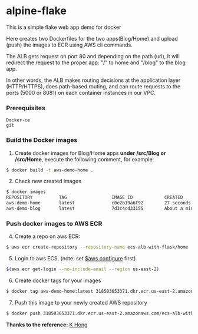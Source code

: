 # alpine-flake
This is a simple flake web app demo for docker

Here creates two Dockerfiles for the two apps(Blog/Home) and upload (push) the images to ECR using AWS cli commands.

The ALB gets request on port 80 and depending on the path (uri), it will redirect the request to the proper app: "/" to home and "/blog" to the blog app.

In other words, the ALB makes routing decisions at the application layer (HTTP/HTTPS), does path-based routing, and can route requests to the ports (5000 or 8081) on each container instances in our VPC.
### Prerequisites
```
Docker-ce 
git
```

### Build the Docker images
1. Create docker images for Blog/Home apps **under /src/Blog or /src/Home**, execute the following comment, for example:
```sh
$ docker build -t aws-demo-home . 
```
2. Check new created images
```sh
$ docker images
REPOSITORY          TAG                 IMAGE ID            CREATED              SIZE
aws-demo-home       latest              c0e2b19a6f92        27 seconds ago       99.9MB
aws-demo-blog       latest              7d3c4cd33155        About a minute ago   99.9MB
```

### Push docker images to AWS ECR
4. Create a repo on aws ECR:
```sh
$ aws ecr create-repository --repository-name ecs-alb-with-flask/home
```
5. Login to aws ECS, (note: set [$aws configure](https://docs.aws.amazon.com/cli/latest/userguide/cli-chap-getting-started.html) first)
```sh
$(aws ecr get-login --no-include-email --region us-east-2)
```
6. Create docker tags for your images
```sh
$ docker tag aws-demo-home:latest 318503653371.dkr.ecr.us-east-2.amazonaws.com/ecs-alb-with-flask/home:latest 
```
7. Push this image to your newly created AWS repository
```sh
$ docker push 318503653371.dkr.ecr.us-east-2.amazonaws.com/ecs-alb-with-flask/home:latest
```



**Thanks to the reference:**
[K Hong](https://www.bogotobogo.com/DevOps/AWS/aws-ELB-ALB-Application-Load-Balancer-ECS.php)
